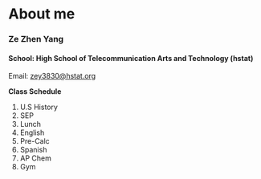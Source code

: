 # About me

### Ze Zhen Yang

#### School: High School of Telecommunication Arts and Technology (hstat)  
Email: zey3830@hstat.org

**Class Schedule**

1. U.S History  
2. SEP  
3. Lunch  
4. English  
5. Pre-Calc  
6. Spanish  
7. AP Chem  
8. Gym
